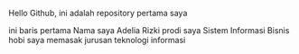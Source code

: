 Hello Github, ini adalah repository pertama saya

ini baris pertama
Nama saya Adelia Rizki 
prodi saya Sistem Informasi Bisnis
hobi saya memasak
jurusan teknologi informasi